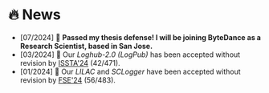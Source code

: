 # 🔥 News
- [07/2024] 🎉 **Passed my thesis defense! I will be joining ByteDance as a Research Scientist, based in San Jose.**
- [03/2024] 🎉 Our *Loghub-2.0 (LogPub)* has been accepted without revision by [ISSTA'24](https://2024.issta.org) (42/471).
- [01/2024] 🎉 Our *LILAC* and *SCLogger* have been accepted without revision by [FSE'24](https://conf.researchr.org/home/fse-2024) (56/483).
